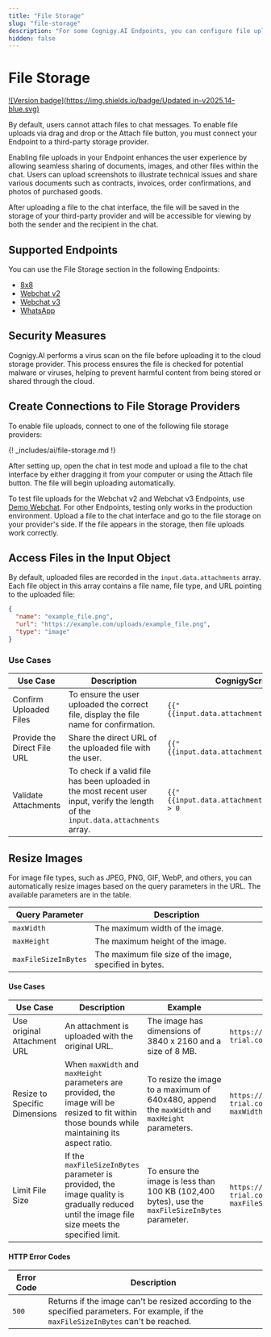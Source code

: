 ```yaml
---
title: "File Storage"
slug: "file-storage"
description: "For some Cognigy.AI Endpoints, you can configure file uploading to enable users to submit documents, images, or other types of files for processing or storage within your conversational AI workflows."
hidden: false
---
```


# File Storage

[![Version badge](https://img.shields.io/badge/Updated in-v2025.14-blue.svg)](../../../release-notes/2025.14.md)

By default, users cannot attach files to chat messages.
To enable file uploads via drag and drop or the Attach file button,
you must connect your Endpoint to a third-party storage provider.

Enabling file uploads in your Endpoint enhances the user experience by allowing seamless sharing of documents,
images, and other files within the chat.
Users can upload screenshots to illustrate technical issues and share various documents such as contracts,
invoices, order confirmations, and photos of purchased goods.

After uploading a file to the chat interface, the file will be saved in the storage of your third-party provider and will be accessible for viewing by both the sender and the recipient in the chat.

## Supported Endpoints

You can use the File Storage section in the following Endpoints:

- [8x8](../endpoint-reference/8x8.md)
- [Webchat v2](../../../webchat/v2/overview.md)
- [Webchat v3](../../../webchat/v3/overview.md)
- [WhatsApp](../endpoint-reference/whatsapp.md)

## Security Measures

Cognigy.AI performs a virus scan on the file before uploading it to the cloud storage provider. 
This process ensures the file is checked for potential malware or viruses, helping to prevent harmful content from being stored or shared through the cloud.

## Create Connections to File Storage Providers

To enable file uploads, connect to one of the following file storage providers:

{! _includes/ai/file-storage.md !}

After setting up,
open the chat in test mode
and upload a file to the chat interface by either dragging it from your computer or using the Attach file button.
The file will begin uploading automatically.

To test file uploads for the Webchat v2 and Webchat v3 Endpoints, use [Demo Webchat](../../../webchat/demo.md).
For other Endpoints, testing only works in the production environment. 
Upload a file to the chat interface and go to the file storage on your provider's side.
If the file appears in the storage, then file uploads work correctly.

## Access Files in the Input Object

By default, uploaded files are recorded in the `input.data.attachments` array. 
Each file object in this array contains a file name, file type, and URL pointing to the uploaded file:

```json
{
  "name": "example_file.png",
  "url": "https://example.com/uploads/example_file.png",
  "type": "image"
}
```

### Use Cases

| Use Case                    | Description                                                                                                                        | CognigyScript                                 | Example Output                                 |
|-----------------------------|------------------------------------------------------------------------------------------------------------------------------------|-----------------------------------------------|------------------------------------------------|
| Confirm Uploaded Files      | To ensure the user uploaded the correct file, display the file name for confirmation.                                              | `{{"{{input.data.attachments[0].name}}"}}`    | `example_file.png`                             |
| Provide the Direct File URL | Share the direct URL of the uploaded file with the user.                                                                           | `{{"{{input.data.attachments[0].url}}"}}`     | `https://example.com/uploads/example_file.png` |
| Validate Attachments        | To check if a valid file has been uploaded in the most recent user input, verify the length of the `input.data.attachments` array. | `{{"{{input.data.attachments.length}}"}} > 0` | -                                              |

## Resize Images

For image file types, such as JPEG, PNG, GIF, WebP, and others, you can automatically resize images based on the query parameters in the URL. 
The available parameters are in the table.

| Query Parameter          | Description                                             |
|--------------------------|---------------------------------------------------------|
| `maxWidth`               | The maximum width of the image.                         |
| `maxHeight`              | The maximum height of the image.                        |
| `maxFileSizeInBytes`     | The maximum file size of the image, specified in bytes. |

#### Use Cases

| Use Case                      | Description                                                                                                                                       | Example                                                                                          | URL Example                                                             |
|-------------------------------|---------------------------------------------------------------------------------------------------------------------------------------------------|--------------------------------------------------------------------------------------------------|-------------------------------------------------------------------------|
| Use original Attachment URL   | An attachment is uploaded with the original URL.                                                                                                  | The image has dimensions of 3840 x 2160 and a size of 8 MB.                                      | `https://files-trial.cognigy.ai/123/456/789`                            |
| Resize to Specific Dimensions | When `maxWidth` and `maxHeight` parameters are provided, the image will be resized to fit within those bounds while maintaining its aspect ratio. | To resize the image to a maximum of 640x480, append the `maxWidth` and `maxHeight` parameters.   | `https://files-trial.cognigy.ai/123/456/789?maxWidth=640&maxHeight=480` |
| Limit File Size               | If the `maxFileSizeInBytes` parameter is provided, the image quality is gradually reduced until the image file size meets the specified limit.    | To ensure the image is less than 100 KB (102,400 bytes), use the `maxFileSizeInBytes` parameter. | `https://files-trial.cognigy.ai/123/456/789?maxFileSizeInBytes=102400`  |

#### HTTP Error Codes

| Error Code | Description                                                                                                                             |
|------------|-----------------------------------------------------------------------------------------------------------------------------------------|
| `500`      | Returns if the image can't be resized according to the specified parameters. For example, if the `maxFileSizeInBytes` can't be reached. |